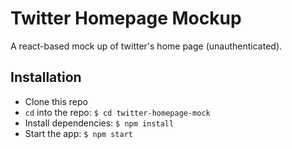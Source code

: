 # Twitter Homepage Mockup

A react-based mock up of twitter's home page (unauthenticated).

## Installation

- Clone this repo
- `cd` into the repo: `$ cd twitter-homepage-mock`
- Install dependencies: `$ npm install`
- Start the app: `$ npm start`
